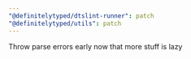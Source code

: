 ```yaml
---
"@definitelytyped/dtslint-runner": patch
"@definitelytyped/utils": patch
---
```


Throw parse errors early now that more stuff is lazy
